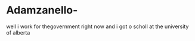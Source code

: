 # Adamzanello-
well i work for thegovernment right now and i got o scholl at the university of alberta 
